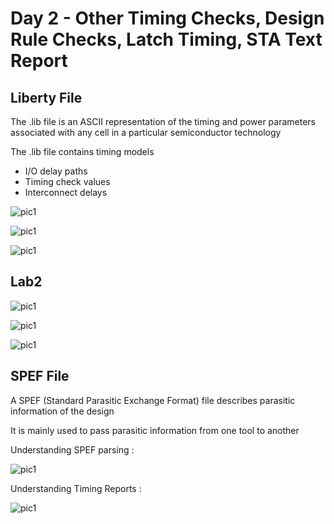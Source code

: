 # Day 2 - Other Timing Checks, Design Rule Checks, Latch Timing, STA Text Report

## Liberty File
The .lib file is an ASCII representation of the timing and power parameters associated with any cell in a particular semiconductor technology

The .lib file contains timing models
- I/O delay paths
- Timing check values
- Interconnect delays

![pic1](https://user-images.githubusercontent.com/48850794/220633824-c2ceadac-fae6-444f-8e60-b77804425938.png)

![pic1](https://user-images.githubusercontent.com/48850794/220634072-461a5035-1458-4d1d-9679-9d2536003e5e.png)

![pic1](https://user-images.githubusercontent.com/48850794/220634189-05cbf920-cd2d-440f-9523-48cbe8f5481e.png)

## Lab2

![pic1](https://user-images.githubusercontent.com/48850794/220634597-1db260cc-d376-4598-a005-b16adc6dd6e2.png)

![pic1](https://user-images.githubusercontent.com/48850794/220634675-e102391e-5f87-40e4-8ee2-dd6f9296f85e.png)

![pic1](https://user-images.githubusercontent.com/48850794/220634757-359e3fb5-5d96-41e2-899f-8129d5527957.png)

## SPEF File

A SPEF (Standard Parasitic Exchange Format) file describes parasitic information of the design

It is mainly used to pass parasitic information from one tool to another

Understanding SPEF parsing :

![pic1](https://user-images.githubusercontent.com/48850794/220637405-b29c9448-f98b-4434-bcb4-216e18a65d20.png)

Understanding Timing Reports :

![pic1](https://user-images.githubusercontent.com/48850794/220637629-5f2454d3-58e2-4a61-949c-d9f1b700e3cb.png)


